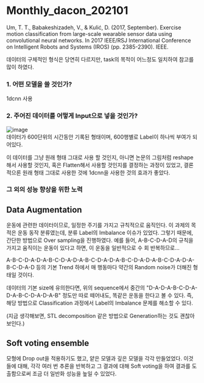 # Monthly_dacon_202101

Um, T. T., Babakeshizadeh, V., & Kulić, D. (2017, September). Exercise motion classification from large-scale wearable sensor data using convolutional neural networks. In 2017 IEEE/RSJ International Conference on Intelligent Robots and Systems (IROS) (pp. 2385-2390). IEEE.

데이터의 구체적인 형식은 당연히 다르지만, task의 목적이 어느정도 일치하여 참고를 많이 하였다.

### 1. 어떤 모델을 쓸 것인가?

1dcnn 사용


### 2. 주어진 데이터를 어떻게 Input으로 넣을 것인가?

![image](https://user-images.githubusercontent.com/75729975/207480682-e1f4bc84-dddc-4cd6-8d04-fb10945fe3b6.png)\
데이터가 600단위의 시간동안 기록된 형태이며, 600행별로 Label이 하나씩 부여가 되어있다.

이 데이터를 그냥 원래 형태 그대로 사용 할 것인지, 아니면 논문의 그림처럼 reshape해서 사용할 것인지, 혹은 Flatten해서 사용할 것인지를 결정하는 과정이 있었고, 결론적으론 원래 형태 그대로 사용한 것에 1dcnn을 사용한 것의 효과가 좋았다.

### 그 외의 성능 향상을 위한 노력

## Data Augmentation

운동에 관련한 데이터이므로, 일정한 주기를 가지고 규칙적으로 움직인다. 이 과제의 목적은 운동 동작 분류였는데, 분류 Label의 Imbalance 이슈가 있었다. 그렇기 때문에, 간단한 방법으로 Over sampling을 진행하였다. 예를 들어, A-B-C-D-A-D의 규칙을 가지고 움직이는 운동이 있다고 하면, 이 운동을 일반적으로 수 회 반복하므로...

A-B-C-D-A-D-A-B-C-D-A-D-A-B-C-D-A-D-A-B-C-D-A-D-A-B-C-D-A-D-A-B-C-D-A-D 등의 기본 Trend 하에서 매 행동마다 약간의 Random noise가 더해진 형태일 것이다.

데이터의 기본 size에 유의한다면, 위의 sequence에서 중간의 "D-A-D-A-B-C-D-A-D-A-B-C-D-A-D-A-B" 정도만 따로 떼어내도, 똑같은 운동을 한다고 볼 수 있다. 즉, 해당 방법으로 Classification 과정에서 Label의 Imbalance 문제를 해소할 수 있다.

(지금 생각해보면, STL decomposition 같은 방법으로 Generation하는 것도 괜찮아 보인다.)


## Soft voting ensemble

모형에 Drop out을 적용하기도 했고, 얕은 모델과 깊은 모델을 각각 만들었었다.
이것들에 대해, 각각 여러 번 추론을 반복하고 그 결과에 대해 Soft voting을 하여 결과를 도출함으로써 조금 더 일반화 성능을 높일 수 있었다.

